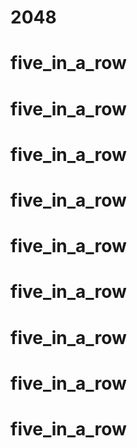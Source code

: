 # 2048
# five_in_a_row
# five_in_a_row
# five_in_a_row
# five_in_a_row
# five_in_a_row
# five_in_a_row
# five_in_a_row
# five_in_a_row
# five_in_a_row
